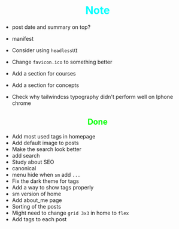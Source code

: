 # <div style="text-align:center; color:cyan"> Note </div>

* post date and summary on top?

* manifest

* Consider using `headlessUI`

* Change `favicon.ico` to something better

* Add a section for courses
* Add a section for concepts

* Check why tailwindcss typography didn't perform well on Iphone chrome

## <div style="text-align:center; color:lime"> Done </div>

* Add most used tags in homepage
* Add default image to posts
* Make the search look better
* add search
* Study about SEO
* canonical
* menu hide when `sm` add `...`
* Fix the dark theme for tags
* Add a way to show tags properly
* sm version of home
* Add about_me page
* Sorting of the posts
* Might need to change `grid 3x3` in home to `flex`
* Add tags to each post
